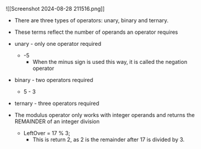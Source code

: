 ![[Screenshot 2024-08-28 211516.png]]

- There are three types of operators: unary, binary and ternary.
- These terms reflect the number of operands an operator requires
- unary - only one operator required 
	- -5
		- When the minus sign is used this way, it is called the negation operator 
- binary - two operators required
	- 5 - 3
- ternary - three operators required 


- The modulus operator only works with integer operands and returns the REMAINDER of an integer division
	- LeftOver = 17 % 3; 
		- This is return 2, as 2 is the remainder after 17 is divided by 3.